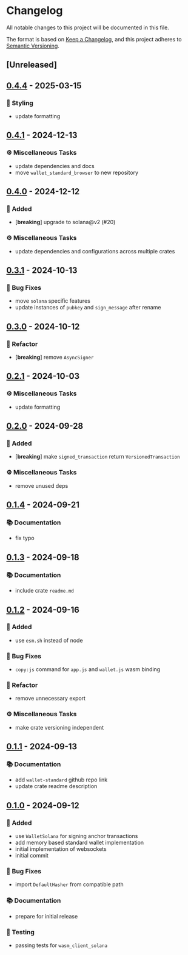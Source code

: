 # Changelog

All notable changes to this project will be documented in this file.

The format is based on [Keep a Changelog](https://keepachangelog.com/en/1.0.0/), and this project adheres to [Semantic Versioning](https://semver.org/spec/v2.0.0.html).

## [Unreleased]

## [0.4.4](https://github.com/ifiokjr/wallet_standard/compare/0.4.3...0.4.4) - 2025-03-15

### <!-- 5 -->🎨 Styling

- update formatting

## [0.4.1](https://github.com/ifiokjr/wallet_standard/compare/wallet_standard_browser@v0.4.0...wallet_standard_browser@v0.4.1) - 2024-12-13

### <!-- 7 -->⚙️ Miscellaneous Tasks

- update dependencies and docs
- move `wallet_standard_browser` to new repository

## [0.4.0](https://github.com/ifiokjr/wallet_standard/compare/wallet_standard_browser@v0.3.1...wallet_standard_browser@v0.4.0) - 2024-12-12

### <!-- 0 -->🎉 Added

- [**breaking**] upgrade to solana@v2 (#20)

### <!-- 7 -->⚙️ Miscellaneous Tasks

- update dependencies and configurations across multiple crates

## [0.3.1](https://github.com/ifiokjr/wallet_standard/compare/wallet_standard_browser@v0.3.0...wallet_standard_browser@v0.3.1) - 2024-10-13

### <!-- 1 -->🐛 Bug Fixes

- move `solana` specific features
- update instances of `pubkey` and `sign_message` after rename

## [0.3.0](https://github.com/ifiokjr/wallet_standard/compare/wallet_standard_browser@v0.2.1...wallet_standard_browser@v0.3.0) - 2024-10-12

### <!-- 2 -->🚜 Refactor

- [**breaking**] remove `AsyncSigner`

## [0.2.1](https://github.com/ifiokjr/wallet_standard/compare/wallet_standard_browser@v0.2.0...wallet_standard_browser@v0.2.1) - 2024-10-03

### <!-- 7 -->⚙️ Miscellaneous Tasks

- update formatting

## [0.2.0](https://github.com/ifiokjr/wallet_standard/compare/wallet_standard_browser@v0.1.4...wallet_standard_browser@v0.2.0) - 2024-09-28

### <!-- 0 -->🎉 Added

- [**breaking**] make `signed_transaction` return `VersionedTransaction`

### <!-- 7 -->⚙️ Miscellaneous Tasks

- remove unused deps

## [0.1.4](https://github.com/ifiokjr/wallet_standard/compare/wallet_standard_browser@v0.1.3...wallet_standard_browser@v0.1.4) - 2024-09-21

### <!-- 3 -->📚 Documentation

- fix typo

## [0.1.3](https://github.com/ifiokjr/wallet_standard/compare/wallet_standard_browser@v0.1.2...wallet_standard_browser@v0.1.3) - 2024-09-18

### <!-- 3 -->📚 Documentation

- include crate `readme.md`

## [0.1.2](https://github.com/ifiokjr/wallet_standard/compare/wallet_standard_browser@v0.1.1...wallet_standard_browser@v0.1.2) - 2024-09-16

### <!-- 0 -->🎉 Added

- use `esm.sh` instead of node

### <!-- 1 -->🐛 Bug Fixes

- `copy:js` command for `app.js` and `wallet.js` wasm binding

### <!-- 2 -->🚜 Refactor

- remove unnecessary export

### <!-- 7 -->⚙️ Miscellaneous Tasks

- make crate versioning independent

## [0.1.1](https://github.com/ifiokjr/wallet_standard/compare/wallet_standard_browser@v0.1.0...wallet_standard_browser@v0.1.1) - 2024-09-13

### <!-- 3 -->📚 Documentation

- add `wallet-standard` github repo link
- update crate readme description

## [0.1.0](https://github.com/ifiokjr/wallet_standard/releases/tag/wallet_standard_browser@v0.1.0) - 2024-09-12

### <!-- 0 -->🎉 Added

- use `WalletSolana` for signing anchor transactions
- add memory based standard wallet implementation
- initial implementation of websockets
- initial commit

### <!-- 1 -->🐛 Bug Fixes

- import `DefaultHasher` from compatible path

### <!-- 3 -->📚 Documentation

- prepare for initial release

### <!-- 6 -->🧪 Testing

- passing tests for `wasm_client_solana`
